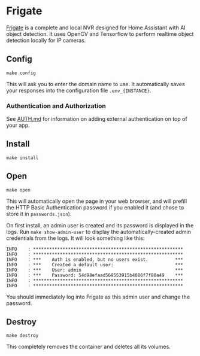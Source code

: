# Frigate

[Frigate](https://github.com/blakeblackshear/frigate) is a complete and local
NVR designed for Home Assistant with AI object detection. It uses OpenCV and
Tensorflow to perform realtime object detection locally for IP cameras.

## Config

```
make config
```

This will ask you to enter the domain name to use.
It automatically saves your responses into the configuration file
`.env_{INSTANCE}`.

### Authentication and Authorization

See [AUTH.md](../AUTH.md) for information on adding external authentication on
top of your app.

## Install

```
make install
```

## Open

```
make open
```

This will automatically open the page in your web browser, and will prefill the
HTTP Basic Authentication password if you enabled it (and chose to store it in
`passwords.json`).

On first install, an admin user is created and its password is displayed in the
logs. Run `make show-admin-user` to display the automatically-created admin
credentials from the logs. It will look something like this:

```
INFO    : ********************************************************
INFO    : ********************************************************
INFO    : ***    Auth is enabled, but no users exist.          ***
INFO    : ***    Created a default user:                       ***
INFO    : ***    User: admin                                   ***
INFO    : ***    Password: 54d98efaad569553915b4086f7f88a49    ***
INFO    : ********************************************************
INFO    : ********************************************************
```

You should immediately log into Frigate as this admin user and change the
password.

## Destroy

```
make destroy
```

This completely removes the container and deletes all its volumes.